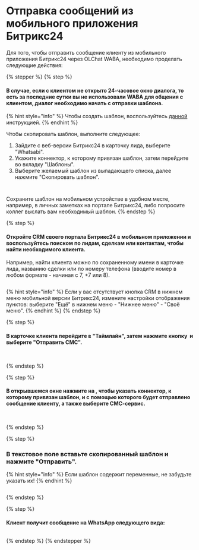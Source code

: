 # Отправка сообщений из мобильного приложения Битрикс24

Для того, чтобы отправить сообщение клиенту из мобильного приложения Битрикс24 через OLChat WABA, необходимо проделать следующие действия:

{% stepper %}
{% step %}
#### В случае, если с клиентом не открыто 24-часовое окно диалога, то есть за последние сутки вы не использовали WABA для общения с клиентом, диалог необходимо начать с отправки шаблона.

{% hint style="info" %}
Чтобы создать шаблон, воспользуйтесь [данной ](../../lichnyi-kabinet-gupshup/sozdanie-i-upravlenie-shablonami-soobshenii/)инструкцией.
{% endhint %}

Чтобы скопировать шаблон, выполните следующее:

1. Зайдите с веб-версии Битрикс24 в карточку лида, выберите "Whatsabi".
2. Укажите коннектор, к которому привязан шаблон, затем перейдите во вкладку "Шаблоны".
3. Выберите желаемый шаблон из выпадающего списка, далее нажмите "Скопировать шаблон".

<figure><img src="../../.gitbook/assets/Скриншот 08.08.25_15.35.55.png" alt=""><figcaption></figcaption></figure>

<figure><img src="../../.gitbook/assets/Скриншот 08.08.25_15.47.15.png" alt=""><figcaption></figcaption></figure>

Сохраните шаблон на мобильном устройстве в удобном месте, например, в личных заметках на портале Битрикс24, либо попросите коллег выслать вам необходимый шаблон.
{% endstep %}

{% step %}
#### Откройте CRM своего портала Битрикс24 в мобильном приложении и воспользуйтесь поиском по лидам, сделкам или контактам, чтобы найти необходимого клиента.

Например, найти клиента можно по сохраненному имени в карточке лида, названию сделки или по номеру телефона (вводите номер в любом формате - начиная с 7, +7 или 8).

<figure><img src="../../.gitbook/assets/Скриншот 08.08.25_15.15.04.png" alt=""><figcaption></figcaption></figure>

{% hint style="info" %}
Если у вас отсутствует кнопка CRM в нижнем меню мобильной версии Битрикс24, измените настройки отображения пунктов: выберите "Ещё" в нижнем меню - "Нижнее меню" - "Своё меню".&#x20;
{% endhint %}
{% endstep %}

{% step %}
#### В карточке клиента перейдите в "Таймлайн", затем нажмите кнопку <img src="../../.gitbook/assets/image.png" alt="" data-size="line"> и выберите "Отправить СМС".

<div><figure><img src="../../.gitbook/assets/Скриншот 08.08.25_16.02.15.png" alt=""><figcaption></figcaption></figure> <figure><img src="../../.gitbook/assets/Скриншот 08.08.25_16.06.04.png" alt=""><figcaption></figcaption></figure></div>
{% endstep %}

{% step %}
#### В открывшемся окне нажмите на <img src="../../.gitbook/assets/image (1).png" alt="" data-size="line">, чтобы указать коннектор, к которому привязан шаблон, и с помощью которого будет отправлено сообщение клиенту, а также выберите СМС-сервис.

<div><figure><img src="../../.gitbook/assets/Скриншот 08.08.25_16.07.30.png" alt=""><figcaption></figcaption></figure> <figure><img src="../../.gitbook/assets/Скриншот 08.08.25_16.19.25.png" alt=""><figcaption></figcaption></figure></div>
{% endstep %}

{% step %}
### В текстовое поле вставьте скопированный шаблон и нажмите "Отправить".

{% hint style="info" %}
Если шаблон содержит переменные, не забудьте указать их!
{% endhint %}

<figure><img src="../../.gitbook/assets/Скриншот 08.08.25_16.24.05.png" alt=""><figcaption></figcaption></figure>
{% endstep %}

{% step %}
#### Клиент получит сообщение на WhatsApp следующего вида:

<figure><img src="../../.gitbook/assets/dd62d121-9709-487a-8d77-f170459b2030.jpg" alt=""><figcaption></figcaption></figure>
{% endstep %}
{% endstepper %}
